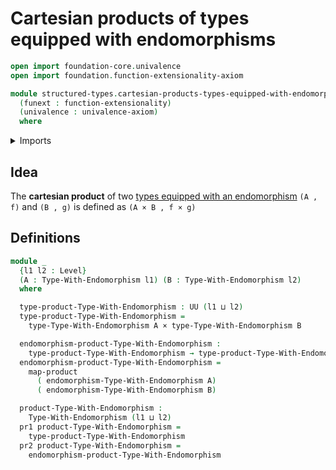 # Cartesian products of types equipped with endomorphisms

```agda
open import foundation-core.univalence
open import foundation.function-extensionality-axiom

module structured-types.cartesian-products-types-equipped-with-endomorphisms
  (funext : function-extensionality)
  (univalence : univalence-axiom)
  where
```

<details><summary>Imports</summary>

```agda
open import foundation.cartesian-product-types funext univalence
open import foundation.dependent-pair-types
open import foundation.functoriality-cartesian-product-types funext
open import foundation.universe-levels

open import structured-types.types-equipped-with-endomorphisms funext univalence
```

</details>

## Idea

The **cartesian product** of two
[types equipped with an endomorphism](structured-types.types-equipped-with-endomorphisms.md)
`(A , f)` and `(B , g)` is defined as `(A × B , f × g)`

## Definitions

```agda
module _
  {l1 l2 : Level}
  (A : Type-With-Endomorphism l1) (B : Type-With-Endomorphism l2)
  where

  type-product-Type-With-Endomorphism : UU (l1 ⊔ l2)
  type-product-Type-With-Endomorphism =
    type-Type-With-Endomorphism A × type-Type-With-Endomorphism B

  endomorphism-product-Type-With-Endomorphism :
    type-product-Type-With-Endomorphism → type-product-Type-With-Endomorphism
  endomorphism-product-Type-With-Endomorphism =
    map-product
      ( endomorphism-Type-With-Endomorphism A)
      ( endomorphism-Type-With-Endomorphism B)

  product-Type-With-Endomorphism :
    Type-With-Endomorphism (l1 ⊔ l2)
  pr1 product-Type-With-Endomorphism =
    type-product-Type-With-Endomorphism
  pr2 product-Type-With-Endomorphism =
    endomorphism-product-Type-With-Endomorphism
```
